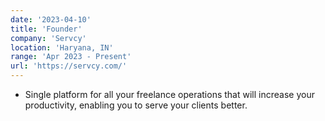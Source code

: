 ```yaml
---
date: '2023-04-10'
title: 'Founder'
company: 'Servcy'
location: 'Haryana, IN'
range: 'Apr 2023 - Present'
url: 'https://servcy.com/'
---
```


- Single platform for all your freelance operations that will increase your productivity, enabling you to serve your clients better.
